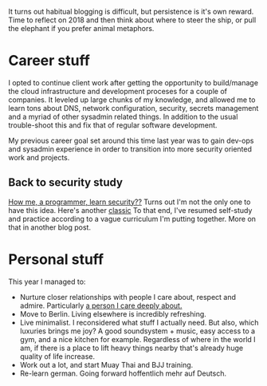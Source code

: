 It turns out habitual blogging is difficult, but persistence is it's own reward. Time to reflect on 2018 and then think about where to steer the ship, or pull the elephant if you prefer animal metaphors.

# Career stuff
I opted to continue client work after getting the opportunity to build/manage the cloud infrastructure and development proceses for a couple of companies. It leveled up large chunks of my knowledge, and allowed me to learn tons about DNS, network configuration, security, secrets management and a myriad of other sysadmin related things. In addition to the usual trouble-shoot this and fix that of regular software development. 

My previous career goal set around this time last year was to gain dev-ops and sysadmin experience in order to transition into more security oriented work and projects. 

## Back to security study
[How me, a programmer, learn security??](https://github.com/gradiuscypher/infosec_getting_started) Turns out I'm not the only one to have this idea. Here's another [classic](https://tisiphone.net/2015/10/12/starting-an-infosec-career-the-megamix-chapters-1-3/) To that end, I've resumed self-study and practice according to a vague curriculum I'm putting together. More on that in another blog post.

# Personal stuff
This year I managed to:

* Nurture closer relationships with people I care about, respect and admire. Particularly [a person I care deeply about.](https://laurachuang.net) 
* Move to Berlin. Living elsewhere is incredibly refreshing. 
* Live minimalist. I reconsidered what stuff I actually need. But also, which luxuries brings me joy? A good soundsystem + music, easy access to a gym, and a nice kitchen for example. Regardless of where in the world I am, if there is a place to lift heavy things nearby that's already huge quality of life increase. 
* Work out a lot, and start Muay Thai and BJJ training.
* Re-learn german. Going forward hoffentlich mehr auf Deutsch.


